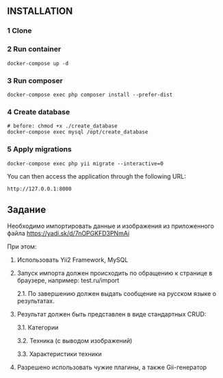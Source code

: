 
INSTALLATION
------------

###  1 Clone

###  2 Run container 

~~~
docker-compose up -d
~~~

###  3 Run composer

~~~
docker-compose exec php composer install --prefer-dist
~~~

###  4 Create database

~~~
# before: chmod +x ./create_database
docker-compose exec mysql /opt/create_database
~~~

###  5 Apply migrations

~~~
docker-compose exec php yii migrate --interactive=0
~~~
  
You can then access the application through the following URL:

    http://127.0.0.1:8000

Задание
-------

Необходимо импортировать данные и изображения из приложенного файла https://yadi.sk/d/7nOPGKFD3PNmAi 

При этом:
1. Использовать Yii2 Framework, MySQL
2. Запуск импорта должен происходить по обращению к странице в браузере, 
например: test.ru/import 

    2.1. По завершению должен выдать сообщение на русском языке о результатах.
3. Результат должен быть представлен в виде стандартных CRUD:

    3.1. Категории
    
    3.2. Техника (с выводом изображений)
    
    3.3. Характеристики техники
    
4. Разрешено использовать чужие плагины, а также Gii-генератор
